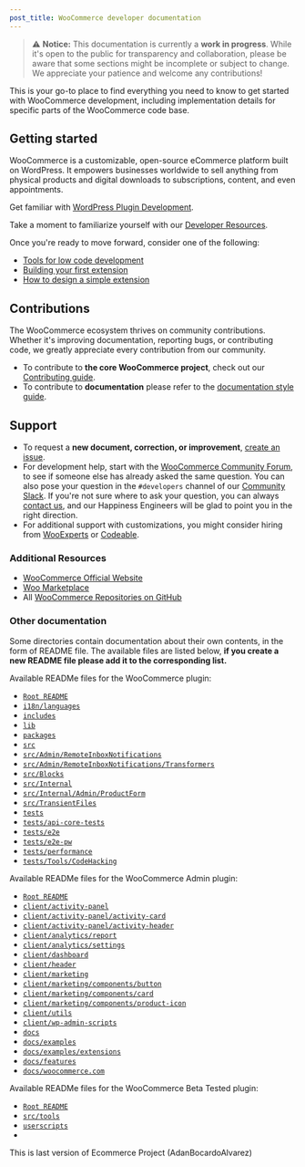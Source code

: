 ```yaml
---
post_title: WooCommerce developer documentation
---
```


> ⚠️ **Notice:** This documentation is currently a **work in progress**. While it's open to the public for transparency and collaboration, please be aware that some sections might be incomplete or subject to change. We appreciate your patience and welcome any contributions!

This is your go-to place to find everything you need to know to get started with WooCommerce development, including implementation details for specific parts of the WooCommerce code base. 

## Getting started

WooCommerce is a customizable, open-source eCommerce platform built on WordPress. It empowers businesses worldwide to sell anything from physical products and digital downloads to subscriptions, content, and even appointments.

Get familiar with [WordPress Plugin Development](https://developer.wordpress.org/plugins/).

Take a moment to familiarize yourself with our [Developer Resources](https://developer.wordpress.org/plugins/plugin-basics/).

Once you're ready to move forward, consider one of the following:

- [Tools for low code development](getting-started/tools-for-low-code-development.md)
- [Building your first extension](extension-development/building-your-first-extension.md)
- [How to design a simple extension](extension-development/how-to-design-a-simple-extension.md)

## Contributions

The WooCommerce ecosystem thrives on community contributions. Whether it's improving documentation, reporting bugs, or contributing code, we greatly appreciate every contribution from our community. 

- To contribute to **the core WooCommerce project**, check out our [Contributing guide](https://github.com/AdanBocardoAlvarez/MWoocommerce/blob/trunk/.github/CONTRIBUTING.md).
- To contribute to **documentation** please refer to the [documentation style guide](style-guide.md).

## Support

- To request a **new document, correction, or improvement**, [create an issue](https://github.com/woocommerce/woodocs/issues/new/choose).
- For development help, start with the [WooCommerce Community Forum](https://wordpress.org/support/plugin/woocommerce/), to see if someone else has already asked the same question. You can also pose your question in the `#developers` channel of our [Community Slack](https://woocommerce.com/community-slack/). If you're not sure where to ask your question, you can always [contact us](https://woocommerce.com/contact-us/), and our Happiness Engineers will be glad to point you in the right direction.
- For additional support with customizations, you might consider hiring from [WooExperts](https://woocommerce.com/experts/) or [Codeable](https://codeable.io/).

### Additional Resources

- [WooCommerce Official Website](https://woocommerce.com/)
- [Woo Marketplace](https://woocommerce.com/marketplace)
- All [WooCommerce Repositories on GitHub](https://woocommerce.github.io/)

### Other documentation

Some directories contain documentation about their own contents, in the form of README file. The available files are listed below, **if you create a new README file please add it to the corresponding list.**

Available READMe files for the WooCommerce plugin: 

- [`Root README`](https://github.com/AdanBocardoAlvarez/MWoocommerce/blob/trunk/plugins/woocommerce/README.md)
- [`i18n/languages`](https://github.com/AdanBocardoAlvarez/MWoocommerce/blob/trunk/plugins/woocommerce/i18n/languages/README.md)
- [`includes`](https://github.com/AdanBocardoAlvarez/MWoocommerce/blob/trunk/plugins/woocommerce/includes/README.md)
- [`lib`](https://github.com/AdanBocardoAlvarez/MWoocommerce/blob/trunk/plugins/woocommerce/lib/README.md)
- [`packages`](https://github.com/AdanBocardoAlvarez/MWoocommerce/blob/trunk/plugins/woocommerce/packages/README.md)
- [`src`](https://github.com/AdanBocardoAlvarez/MWoocommerce/blob/trunk/plugins/woocommerce/src/README.md)
- [`src/Admin/RemoteInboxNotifications`](https://github.com/AdanBocardoAlvarez/MWoocommerce/blob/trunk/plugins/woocommerce/src/Admin/RemoteInboxNotifications/README.md)
- [`src/Admin/RemoteInboxNotifications/Transformers`](https://github.com/AdanBocardoAlvarez/MWoocommerce/blob/trunk/plugins/woocommerce/src/Admin/RemoteInboxNotifications/Transformers/README.md)
- [`src/Blocks`](https://github.com/AdanBocardoAlvarez/MWoocommerce/blob/trunk/plugins/woocommerce/src/Blocks/README.md)
- [`src/Internal`](https://github.com/AdanBocardoAlvarez/MWoocommerce/blob/trunk/plugins/woocommerce/src/Internal/README.md)
- [`src/Internal/Admin/ProductForm`](https://github.com/AdanBocardoAlvarez/MWoocommerce/blob/trunk/plugins/woocommerce/src/Internal/Admin/ProductForm/README.md)
- [`src/TransientFiles`](https://github.com/AdanBocardoAlvarez/MWoocommerce/blob/trunk/plugins/woocommerce/src/TransientFiles/README.md)
- [`tests`](https://github.com/AdanBocardoAlvarez/MWoocommerce/blob/trunk/plugins/woocommerce/tests/README.md)
- [`tests/api-core-tests`](https://github.com/AdanBocardoAlvarez/MWoocommerce/blob/trunk/plugins/woocommerce/tests/api-core-tests/README.md)
- [`tests/e2e`](https://github.com/AdanBocardoAlvarez/MWoocommerce/blob/trunk/plugins/woocommerce/tests/e2e/README.md)
- [`tests/e2e-pw`](https://github.com/AdanBocardoAlvarez/MWoocommerce/blob/trunk/plugins/woocommerce/tests/e2e-pw/README.md)
- [`tests/performance`](https://github.com/AdanBocardoAlvarez/MWoocommerce/blob/trunk/plugins/woocommerce/tests/performance/README.md)
- [`tests/Tools/CodeHacking`](https://github.com/AdanBocardoAlvarez/MWoocommerce/blob/trunk/plugins/woocommerce/tests/Tools/CodeHacking/README.md)

Available READMe files for the WooCommerce Admin plugin:

- [`Root README`](https://github.com/AdanBocardoAlvarez/MWoocommerce/blob/trunk/plugins/woocommerce-admin/README.md)
- [`client/activity-panel`](https://github.com/AdanBocardoAlvarez/MWoocommerce/blob/trunk/plugins/woocommerce-admin/client/activity-panel/README.md)
- [`client/activity-panel/activity-card`](https://github.com/AdanBocardoAlvarez/MWoocommerce/blob/trunk/plugins/woocommerce-admin/client/activity-panel/activity-card/README.md)
- [`client/activity-panel/activity-header`](https://github.com/AdanBocardoAlvarez/MWoocommerce/blob/trunk/plugins/woocommerce-admin/client/activity-panel/activity-header/README.md)
- [`client/analytics/report`](https://github.com/AdanBocardoAlvarez/MWoocommerce/blob/trunk/plugins/woocommerce-admin/client/analytics/report/README.md)
- [`client/analytics/settings`](https://github.com/AdanBocardoAlvarez/MWoocommerce/blob/trunk/plugins/woocommerce-admin/client/analytics/settings/README.md)
- [`client/dashboard`](https://github.com/AdanBocardoAlvarez/MWoocommerce/blob/trunk/plugins/woocommerce-admin/client/dashboard/README.md)
- [`client/header`](https://github.com/AdanBocardoAlvarez/MWoocommerce/blob/trunk/plugins/woocommerce-admin/client/header/README.md)
- [`client/marketing`](https://github.com/AdanBocardoAlvarez/MWoocommerce/blob/trunk/plugins/woocommerce-admin/client/marketing/README.md)
- [`client/marketing/components/button`](https://github.com/AdanBocardoAlvarez/MWoocommerce/blob/trunk/plugins/woocommerce-admin/client/marketing/components/button/README.md)
- [`client/marketing/components/card`](https://github.com/AdanBocardoAlvarez/MWoocommerce/blob/trunk/plugins/woocommerce-admin/client/marketing/components/card/README.md)
- [`client/marketing/components/product-icon`](https://github.com/AdanBocardoAlvarez/MWoocommerce/blob/trunk/plugins/woocommerce-admin/client/marketing/components/product-icon/README.md)
- [`client/utils`](https://github.com/AdanBocardoAlvarez/MWoocommerce/blob/trunk/plugins/woocommerce-admin/client/utils/README.md)
- [`client/wp-admin-scripts`](https://github.com/AdanBocardoAlvarez/MWoocommerce/blob/trunk/plugins/woocommerce-admin/client/wp-admin-scripts/README.md)
- [`docs`](https://github.com/AdanBocardoAlvarez/MWoocommerce/blob/trunk/plugins/woocommerce-admin/docs/README.md)
- [`docs/examples`](https://github.com/AdanBocardoAlvarez/MWoocommerce/blob/trunk/plugins/woocommerce-admin/docs/examples/README.md)
- [`docs/examples/extensions`](https://github.com/AdanBocardoAlvarez/MWoocommerce/blob/trunk/plugins/woocommerce-admin/docs/examples/extensions/README.md)
- [`docs/features`](https://github.com/AdanBocardoAlvarez/MWoocommerce/blob/trunk/plugins/woocommerce-admin/docs/features/README.md)
- [`docs/woocommerce.com`](https://github.com/AdanBocardoAlvarez/MWoocommerce/blob/trunk/plugins/woocommerce-admin/docs/woocommerce.com/README.md)

Available READMe files for the WooCommerce Beta Tested plugin:

- [`Root README`](https://github.com/AdanBocardoAlvarez/MWoocommerce/blob/trunk/plugins/woocommerce-beta-tester/README.md)
- [`src/tools`](https://github.com/AdanBocardoAlvarez/MWoocommerce/blob/trunk/plugins/woocommerce-beta-tester/src/tools/README.md)
- [`userscripts`](https://github.com/AdanBocardoAlvarez/MWoocommerce/blob/trunk/plugins/woocommerce-beta-tester/userscripts/README.md)
- 
This is last version of Ecommerce Project (AdanBocardoAlvarez)
